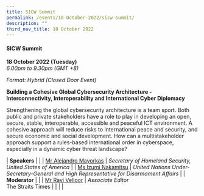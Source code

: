 ```yaml
---
title: SICW Summit
permalink: /events/18-October-2022/sicw-summit/
description: ""
third_nav_title: 18 October 2022
---
```

#### **SICW Summit**

**18 October 2022 (Tuesday)**  
*6.00pm to 9.30pm (GMT +8)*

*Format: Hybrid (Closed Door Event)*

**Building a Cohesive Global Cybersecurity Architecture - Interconnectivity, Interoperability and International Cyber Diplomacy**

Strengthening the global cybersecurity architecture is a team sport. Both public and private stakeholders have a role to play in developing an open, secure, stable, interoperable, accessible and peaceful ICT environment. A cohesive approach will reduce risks to international peace and security, and secure economic and social development. How can a multistakeholder approach support a rules-based international order in cyberspace, especially in a dynamic cyber threat landscape?

| **Speakers**          |                                                              |
| [Mr Alejandro Mayorkas](/speaker-Alejandro-Mayorkas)  | *Secretary of Homeland Security, United States of America*                |
| [Ms Izumi Nakamitsu](/speaker-Izumi-Nakamitsu)  | *United Nations Under-Secretary-General and High Representative for Disarmament Affairs*                 |
| <br> **Moderator**          |                                                              |
| [Mr Ravi Velloor](/moderator-ravi-velloor)  | *Associate Editor*<br>The Straits Times                  |
| | |